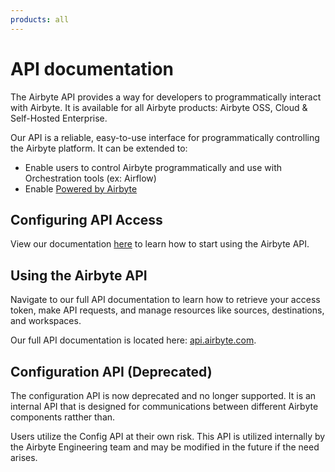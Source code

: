 ```yaml
---
products: all
---
```


# API documentation

The Airbyte API provides a way for developers to programmatically interact with Airbyte. It is available for all Airbyte products: Airbyte OSS, Cloud & Self-Hosted Enterprise. 

Our API is a reliable, easy-to-use interface for programmatically controlling the Airbyte platform. It can be extended to: 

- Enable users to control Airbyte programmatically and use with Orchestration tools (ex: Airflow)
- Enable [Powered by Airbyte](https://reference.airbyte.com/reference/powered-by-airbyte)

## Configuring API Access

View our documentation [here](./using-airbyte/configuring-api-access.md) to learn how to start using the Airbyte API.             

## Using the Airbyte API
Navigate to our full API documentation to learn how to retrieve your access token, make API requests, and manage resources like sources, destinations, and workspaces. 

Our full API documentation is located here: [api.airbyte.com](https://reference.airbyte.com/reference/getting-started).

## Configuration API (Deprecated)
The configuration API is now deprecated and no longer supported. It is an internal API that is designed for communications between different Airbyte components ratther than.

Users utilize the Config API at their own risk. This API is utilized internally by the Airbyte Engineering team and may be modified in the future if the need arises. 